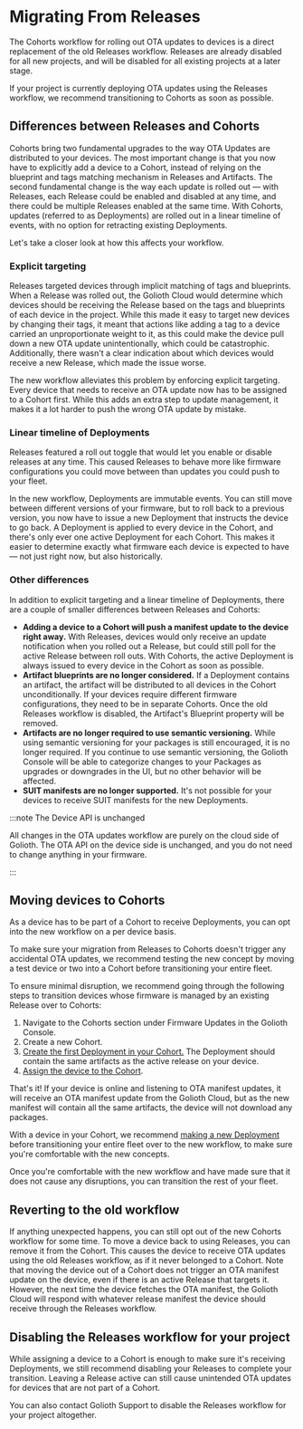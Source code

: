 # Migrating From Releases

The Cohorts workflow for rolling out OTA updates to devices is a direct
replacement of the old Releases workflow. Releases are already disabled for all
new projects, and will be disabled for all existing projects at a later stage.

If your project is currently deploying OTA updates using the Releases workflow,
we recommend transitioning to Cohorts as soon as possible.

## Differences between Releases and Cohorts

Cohorts bring two fundamental upgrades to the way OTA Updates are distributed
to your devices. The most important change is that you now have to explicitly
add a device to a Cohort, instead of relying on the blueprint and tags matching
mechanism in Releases and Artifacts. The second fundamental change is the way
each update is rolled out — with Releases, each Release could be enabled and
disabled at any time, and there could be multiple Releases enabled at the same
time. With Cohorts, updates (referred to as Deployments) are rolled out in a
linear timeline of events, with no option for retracting existing Deployments.

Let's take a closer look at how this affects your workflow.

### Explicit targeting

Releases targeted devices through implicit matching of tags and blueprints. When
a Release was rolled out, the Golioth Cloud would determine which devices should
be receiving the Release based on the tags and blueprints of each device in the
project. While this made it easy to target new devices by changing their tags,
it meant that actions like adding a tag to a device carried an unproportionate
weight to it, as this could make the device pull down a new OTA update
unintentionally, which could be catastrophic. Additionally, there wasn't a clear
indication about which devices would receive a new Release, which made the issue
worse.

The new workflow alleviates this problem by enforcing explicit targeting. Every
device that needs to receive an OTA update now has to be assigned to a Cohort
first. While this adds an extra step to update management, it makes it a lot
harder to push the wrong OTA update by mistake.

### Linear timeline of Deployments

Releases featured a roll out toggle that would let you enable or disable
releases at any time. This caused Releases to behave more like firmware
configurations you could move between than updates you could push to your fleet.

In the new workflow, Deployments are immutable events. You can still move
between different versions of your firmware, but to roll back to a previous
version, you now have to issue a new Deployment that instructs the device to go
back. A Deployment is applied to every device in the Cohort, and there's only
ever one active Deployment for each Cohort. This makes it easier to determine
exactly what firmware each device is expected to have — not just right now, but
also historically.

### Other differences

In addition to explicit targeting and a linear timeline of Deployments, there
are a couple of smaller differences between Releases and Cohorts:

- **Adding a device to a Cohort will push a manifest update to the device right
  away.** With Releases, devices would only receive an update notification when
  you rolled out a Release, but could still poll for the active Release between
  roll outs. With Cohorts, the active Deployment is always issued to every
  device in the Cohort as soon as possible.
- **Artifact blueprints are no longer considered.** If a Deployment contains an
  artifact, the artifact will be distributed to all devices in the Cohort
  unconditionally. If your devices require different firmware configurations,
  they need to be in separate Cohorts. Once the old Releases workflow is
  disabled, the Artifact's Blueprint property will be removed.
- **Artifacts are no longer required to use semantic versioning.** While using
  semantic versioning for your packages is still encouraged, it is no longer
  required. If you continue to use semantic versioning, the Golioth Console will
  be able to categorize changes to your Packages as upgrades or downgrades in
  the UI, but no other behavior will be affected.
- **SUIT manifests are no longer supported.** It's not possible for your devices
  to receive SUIT manifests for the new Deployments.

:::note The Device API is unchanged

All changes in the OTA updates workflow are purely on the cloud side of Golioth.
The OTA API on the device side is unchanged, and you do not need to change
anything in your firmware.

:::

## Moving devices to Cohorts

As a device has to be part of a Cohort to receive Deployments, you can opt into
the new workflow on a per device basis.

To make sure your migration from Releases to Cohorts doesn't trigger any
accidental OTA updates, we recommend testing the new concept by moving a test
device or two into a Cohort before transitioning your entire fleet.

To ensure minimal disruption, we recommend going through the following steps to
transition devices whose firmware is managed by an existing Release over to
Cohorts:

1. Navigate to the Cohorts section under Firmware Updates in the Golioth
   Console.
2. Create a new Cohort.
3. [Create the first Deployment in your
   Cohort.](../4-deploying-updates.md#creating-deployments) The Deployment
   should contain the same artifacts as the active release on your device.
4. [Assign the device to the
   Cohort](../3-managing-cohorts.md#assigning-devices-to-a-cohort).

That's it! If your device is online and listening to OTA manifest updates, it
will receive an OTA manifest update from the Golioth Cloud, but as the new
manifest will contain all the same artifacts, the device will not download any
packages.

With a device in your Cohort, we recommend [making a new
Deployment](../4-deploying-updates.md#creating-deployments) before transitioning
your entire fleet over to the new workflow, to make sure you're comfortable with
the new concepts.

Once you're comfortable with the new workflow and have made sure that it does
not cause any disruptions, you can transition the rest of your fleet.

## Reverting to the old workflow

If anything unexpected happens, you can still opt out of the new Cohorts
workflow for some time. To move a device back to using Releases, you can remove
it from the Cohort. This causes the device to receive OTA updates using the old
Releases workflow, as if it never belonged to a Cohort. Note that moving the
device out of a Cohort does not trigger an OTA manifest update on the device,
even if there is an active Release that targets it. However, the next time the device
fetches the OTA manifest, the Golioth Cloud will respond with whatever release
manifest the device should receive through the Releases workflow.

## Disabling the Releases workflow for your project

While assigning a device to a Cohort is enough to make sure it's receiving
Deployments, we still recommend disabling your Releases to complete your
transition. Leaving a Release active can still cause unintended OTA updates for
devices that are not part of a Cohort.

You can also contact Golioth Support to disable the Releases workflow for your
project altogether.
